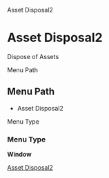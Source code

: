 
Asset Disposal2
# Asset Disposal2


Dispose of Assets

Menu Path
## Menu Path



- Asset Disposal2

Menu Type
### Menu Type

**Window**


[Asset Disposal2](functional-guide/window/window-asset-disposal2.md)